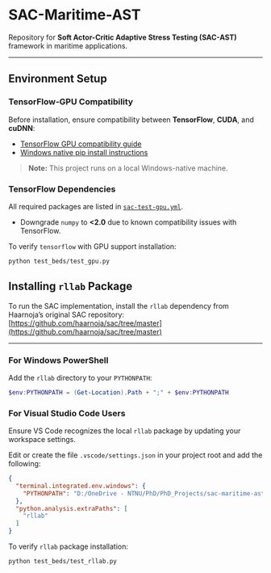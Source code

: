 # SAC-Maritime-AST

Repository for **Soft Actor-Critic Adaptive Stress Testing (SAC-AST)** framework in maritime applications.

---

## Environment Setup

### TensorFlow-GPU Compatibility

Before installation, ensure compatibility between **TensorFlow**, **CUDA**, and **cuDNN**:

- [TensorFlow GPU compatibility guide](https://www.tensorflow.org/install/source#gpu)
- [Windows native pip install instructions](https://www.tensorflow.org/install/pip#windows-native)

> **Note:** This project runs on a local Windows-native machine.

### TensorFlow Dependencies

All required packages are listed in [`sac-test-gpu.yml`](sac-test-gpu.yml).

- Downgrade `numpy` to **<2.0** due to known compatibility issues with TensorFlow.

To verify `tensorflow` with GPU support installation:

```bash
python test_beds/test_gpu.py
```

## Installing `rllab` Package

To run the SAC implementation, install the `rllab` dependency from Haarnoja’s original SAC repository:  
[https://github.com/haarnoja/sac/tree/master](https://github.com/haarnoja/sac/tree/master)

---

### For Windows PowerShell

Add the `rllab` directory to your `PYTHONPATH`:

```powershell
$env:PYTHONPATH = (Get-Location).Path + ";" + $env:PYTHONPATH
```

### For Visual Studio Code Users

Ensure VS Code recognizes the local `rllab` package by updating your workspace settings.

Edit or create the file `.vscode/settings.json` in your project root and add the following:

```json
{
  "terminal.integrated.env.windows": {
    "PYTHONPATH": "D:/OneDrive - NTNU/PhD/PhD_Projects/sac-maritime-ast/rllab"
  },
  "python.analysis.extraPaths": [
    "rllab"
  ]
}
```

To verify `rllab` package installation:

```bash
python test_beds/test_rllab.py
```
